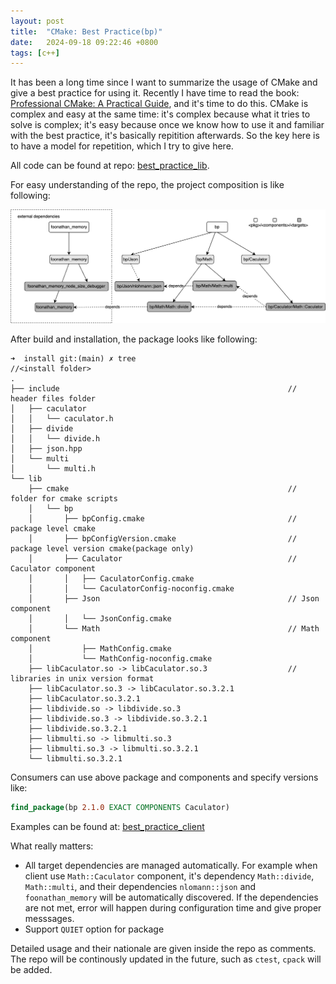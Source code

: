 ```yaml
---
layout: post
title:  "CMake: Best Practice(bp)"
date:   2024-09-18 09:22:46 +0800
tags: [c++]
---
```


It has been a long time since I want to summarize the usage of CMake and give a best practice for using it. Recently I have time to read the book: [Professional CMake: A Practical Guide](https://crascit.com/), and it's time to do this. CMake is complex and easy at the same time: it's complex because what it tries to solve is complex; it's easy because once we know how to use it and familiar with the best practice, it's basically repitition afterwards. So the key here is to have a model for repetition, which I try to give here. 

All code can be found at repo: [best_practice_lib](https://github.com/shan-weiqiang/cmake/tree/main/best_practice_lib). 

For easy understanding of the repo, the project composition is like following:

![alt text](/assets/images/cmake_best_practice.png)

After build and installation, the package looks like following:

```shell
➜  install git:(main) ✗ tree                                  //<install folder>
.
├── include                                                   // header files folder
│   ├── caculator                                             
│   │   └── caculator.h
│   ├── divide
│   │   └── divide.h
│   ├── json.hpp
│   └── multi
│       └── multi.h
└── lib
    ├── cmake                                                 // folder for cmake scripts
    │   └── bp
    │       ├── bpConfig.cmake                                // package level cmake
    │       ├── bpConfigVersion.cmake                         // package level version cmake(package only)
    │       ├── Caculator                                     // Caculator component
    │       │   ├── CaculatorConfig.cmake
    │       │   └── CaculatorConfig-noconfig.cmake
    │       ├── Json                                          // Json component
    │       │   └── JsonConfig.cmake
    │       └── Math                                          // Math component
    │           ├── MathConfig.cmake
    │           └── MathConfig-noconfig.cmake
    ├── libCaculator.so -> libCaculator.so.3                  // libraries in unix version format  
    ├── libCaculator.so.3 -> libCaculator.so.3.2.1
    ├── libCaculator.so.3.2.1
    ├── libdivide.so -> libdivide.so.3
    ├── libdivide.so.3 -> libdivide.so.3.2.1
    ├── libdivide.so.3.2.1
    ├── libmulti.so -> libmulti.so.3
    ├── libmulti.so.3 -> libmulti.so.3.2.1
    └── libmulti.so.3.2.1
```

Consumers can use above package and components and specify versions like:

```cmake
find_package(bp 2.1.0 EXACT COMPONENTS Caculator)
```
Examples can be found at: [best_practice_client](https://github.com/shan-weiqiang/cmake/tree/main/best_practice_client)

What really matters:

- All target dependencies are managed automatically. For example when client use `Math::Caculator` component, it's dependency `Math::divide`, `Math::multi`, and their dependencies `nlomann::json` and `foonathan_memory` will be automatically discovered. If the dependencies are not met, error will happen during configuration time and give proper messsages.
- Support `QUIET` option for package

Detailed usage and their nationale are given inside the repo as comments. The repo will be continously updated in the future, such as `ctest`, `cpack` will be added.

